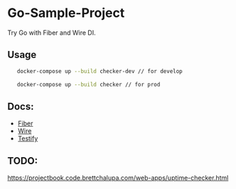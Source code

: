 # Go-Sample-Project

Try Go with Fiber and Wire DI.

## Usage

```bash
   docker-compose up --build checker-dev // for develop
   
   docker-compose up --build checker // for prod
```

## Docs:

- [Fiber](https://gofiber.io/)
- [Wire](https://github.com/google/wire)
- [Testify](https://github.com/stretchr/testify)

## TODO: 
https://projectbook.code.brettchalupa.com/web-apps/uptime-checker.html
